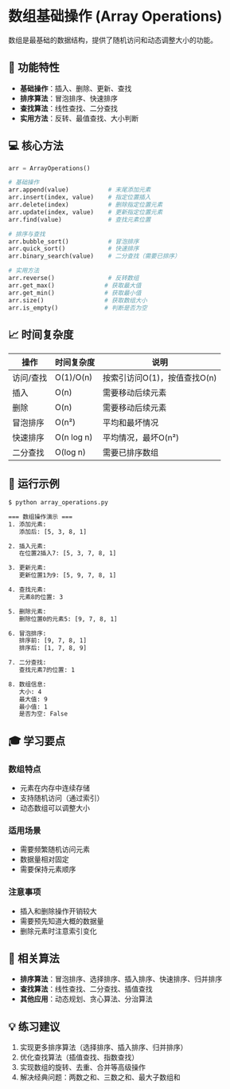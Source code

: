 # 数组基础操作 (Array Operations)

数组是最基础的数据结构，提供了随机访问和动态调整大小的功能。

## 🔧 功能特性

- **基础操作**：插入、删除、更新、查找
- **排序算法**：冒泡排序、快速排序
- **查找算法**：线性查找、二分查找
- **实用方法**：反转、最值查找、大小判断

## 💻 核心方法

```python
arr = ArrayOperations()

# 基础操作
arr.append(value)           # 末尾添加元素
arr.insert(index, value)    # 指定位置插入
arr.delete(index)           # 删除指定位置元素
arr.update(index, value)    # 更新指定位置元素
arr.find(value)             # 查找元素位置

# 排序与查找
arr.bubble_sort()           # 冒泡排序
arr.quick_sort()            # 快速排序
arr.binary_search(value)    # 二分查找（需要已排序）

# 实用方法
arr.reverse()               # 反转数组
arr.get_max()              # 获取最大值
arr.get_min()              # 获取最小值
arr.size()                 # 获取数组大小
arr.is_empty()             # 判断是否为空
```

## 📈 时间复杂度

| 操作 | 时间复杂度 | 说明 |
|------|------------|------|
| 访问/查找 | O(1)/O(n) | 按索引访问O(1)，按值查找O(n) |
| 插入 | O(n) | 需要移动后续元素 |
| 删除 | O(n) | 需要移动后续元素 |
| 冒泡排序 | O(n²) | 平均和最坏情况 |
| 快速排序 | O(n log n) | 平均情况，最坏O(n²) |
| 二分查找 | O(log n) | 需要已排序数组 |

## 🎯 运行示例

```bash
$ python array_operations.py

=== 数组操作演示 ===
1. 添加元素:
   添加后: [5, 3, 8, 1]

2. 插入元素:
   在位置2插入7: [5, 3, 7, 8, 1]

3. 更新元素:
   更新位置1为9: [5, 9, 7, 8, 1]

4. 查找元素:
   元素8的位置: 3

5. 删除元素:
   删除位置0的元素5: [9, 7, 8, 1]

6. 冒泡排序:
   排序前: [9, 7, 8, 1]
   排序后: [1, 7, 8, 9]

7. 二分查找:
   查找元素7的位置: 1

8. 数组信息:
   大小: 4
   最大值: 9
   最小值: 1
   是否为空: False
```

## 🎓 学习要点

### 数组特点
- 元素在内存中连续存储
- 支持随机访问（通过索引）
- 动态数组可以调整大小

### 适用场景
- 需要频繁随机访问元素
- 数据量相对固定
- 需要保持元素顺序

### 注意事项
- 插入和删除操作开销较大
- 需要预先知道大概的数据量
- 删除元素时注意索引变化

## 🔗 相关算法

- **排序算法**：冒泡排序、选择排序、插入排序、快速排序、归并排序
- **查找算法**：线性查找、二分查找、插值查找
- **其他应用**：动态规划、贪心算法、分治算法

## 💡 练习建议

1. 实现更多排序算法（选择排序、插入排序、归并排序）
2. 优化查找算法（插值查找、指数查找）
3. 实现数组的旋转、去重、合并等高级操作
4. 解决经典问题：两数之和、三数之和、最大子数组和